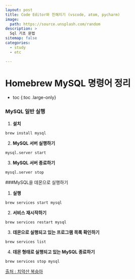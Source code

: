 ```yaml
---
layout: post
title: Code Editor와 친해지기 (vscode, atom, pycharm)
image:
  path: https://source.unsplash.com/random
description: >
  Sql 기초 문법
sitemap: false
categories:
  - study
  - etc

---
```

# Homebrew MySQL 명령어 정리

* toc
{:toc .large-only}

### MySQL 일반 실행
1. **설치**

`brew install mysql`


2. **MySQL 서버 실행하기**

`mysql.server start`

3. **MySQL 서버 종료하기**

`mysql.server stop`


###MySQL을 데몬으로 실행하기

1. **실행**

`brew services start mysql`

2. **서비스 재시작하기**

`brew services restart mysql`

3. **데몬으로 실행되고 있는 프로그램 목록 확인하기**

`brew services list`

4. **데몬 형태로 실행되고 있는 MySQL 종료하기**

``brew services stop mysql``

[출처 : 치악산 복숭아](https://bsscl.tistory.com/5)
